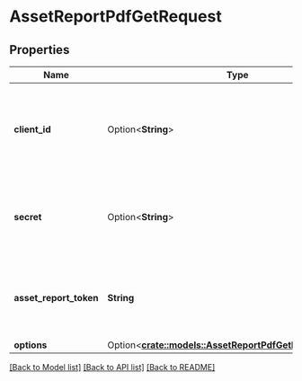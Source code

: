 # AssetReportPdfGetRequest

## Properties

Name | Type | Description | Notes
------------ | ------------- | ------------- | -------------
**client_id** | Option<**String**> | Your Plaid API `client_id`. The `client_id` is required and may be provided either in the `PLAID-CLIENT-ID` header or as part of a request body. | [optional]
**secret** | Option<**String**> | Your Plaid API `secret`. The `secret` is required and may be provided either in the `PLAID-SECRET` header or as part of a request body. | [optional]
**asset_report_token** | **String** | A token that can be provided to endpoints such as `/asset_report/get` or `/asset_report/pdf/get` to fetch or update an Asset Report. | 
**options** | Option<[**crate::models::AssetReportPdfGetRequestOptions**](AssetReportPDFGetRequestOptions.md)> |  | [optional]

[[Back to Model list]](../README.md#documentation-for-models) [[Back to API list]](../README.md#documentation-for-api-endpoints) [[Back to README]](../README.md)


